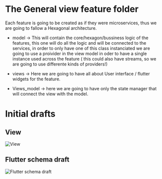 # The General view feature folder

Each feature is going to be created as if they were microservices, thus
we are going to fallow a Hexagonal architecture.

* model -> This will contain the core/hexagon/bussiness logic of the features, this one will do all the logic and will be connected to the services, in order to only have one of this class instanciated we are going to use a proivider in the view model in oder to have a single instance used across the feature ( this could also have streams, so we are going to use differente kinds of providers!)

* views -> Here we are going to have all about User interface / flutter widgets for the feature.

* Views_model -> here we are going to have only the state manager that will connect the view with the model.


# Initial drafts

## View 

![View](https://drive.google.com/uc?export=view&id=1Tt6bYQ5WMXgrfrCFy9l6JFc2VZkqWux9)

## Flutter schema draft

![Flutter schema draft](https://drive.google.com/uc?export=view&id=1yNhn8itU1WCimOgFGCl5xGBprUKY5DiJ)